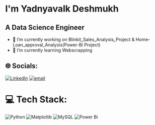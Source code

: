 #  I'm Yadnyavalk Deshmukh
## A Data Science Engineer
- 🔭 I’m currently working on Blinkit_Sales_Analysis_Project & Home-Loan_approval_Analysis(Power-Bi Project) <br>
- 🌱 I’m currently learning Webscrapping 


## 🌐 Socials:
[![LinkedIn](https://img.shields.io/badge/LinkedIn-%230077B5.svg?logo=linkedin&logoColor=white)](https://linkedin.com/in/Yadnyavalk) [![email](https://img.shields.io/badge/Email-D14836?logo=gmail&logoColor=white)](mailto:deshmukhyadnyavalk@gmail.com) 

# 💻 Tech Stack:
![Python](https://img.shields.io/badge/python-3670A0?style=for-the-badge&logo=python&logoColor=ffdd54) ![Matplotlib](https://img.shields.io/badge/Matplotlib-%23ffffff.svg?style=for-the-badge&logo=Matplotlib&logoColor=black) ![MySQL](https://img.shields.io/badge/mysql-4479A1.svg?style=for-the-badge&logo=mysql&logoColor=white) ![Power Bi](https://img.shields.io/badge/power_bi-F2C811?style=for-the-badge&logo=powerbi&logoColor=black)


<!-- Proudly created with GPRM ( https://gprm.itsvg.in ) -->
